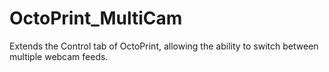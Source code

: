 # OctoPrint_MultiCam
Extends the Control tab of OctoPrint, allowing the ability to switch between multiple webcam feeds.
